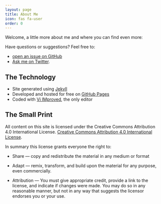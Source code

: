 ```yaml
---
layout: page
title: About Me
icon: fas fa-user
order: 0
---
```


<p class="message">
  Welcome, a little more about me and where you can find even more:
</p>

Have questions or suggestions? Feel free to:

* [open an issue on GitHub](https://github.com/vk2way/vk2way.github.io/issues/new) 
* [Ask me on Twitter](https://twitter.com/jaredquinn).

## The Technology

* Site generated using [Jekyll](http://jekyllrb.com)
* Developed and hosted for free on [GitHub Pages](https://pages.github.com)
* Coded with [Vi IMproved](https://www.vim.org/), the only editor

## The Small Print

<p class="message">
All content on this site is licensed under the Creative Commons Attribution 4.0 International License.  <a rel="license" href="http://creativecommons.org/licenses/by/4.0/">Creative Commons Attribution 4.0 International License</a>.
</p>
In summary this license grants everyone the right to:

* Share — copy and redistribute the material in any medium or format
* Adapt — remix, transform, and build upon the material for any purpose, even commercially.

* Attribution — You must give appropriate credit, provide a link to the license, and indicate if changes were made. You may do so in any reasonable manner, but not in any way that suggests the licensor endorses you or your use.


